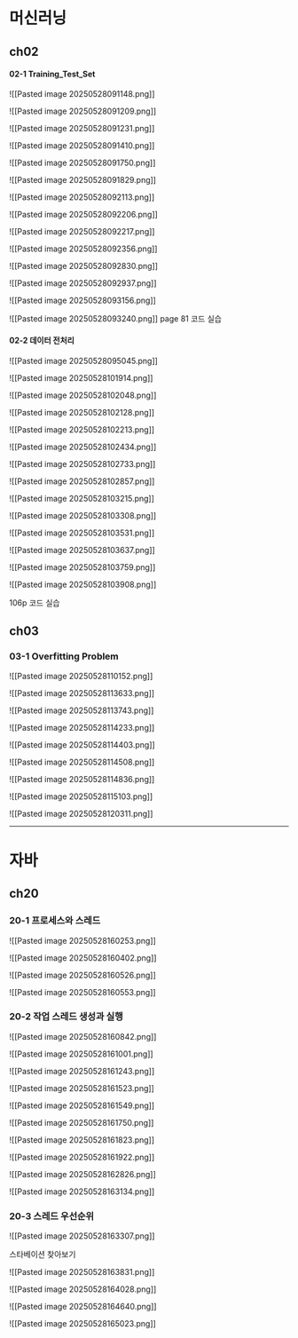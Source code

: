 


# 머신러닝

## ch02

#### 02-1 Training_Test_Set


![[Pasted image 20250528091148.png]]

![[Pasted image 20250528091209.png]]

![[Pasted image 20250528091231.png]]

![[Pasted image 20250528091410.png]]

![[Pasted image 20250528091750.png]]

![[Pasted image 20250528091829.png]]

![[Pasted image 20250528092113.png]]

![[Pasted image 20250528092206.png]]

![[Pasted image 20250528092217.png]]

![[Pasted image 20250528092356.png]]

![[Pasted image 20250528092830.png]]

![[Pasted image 20250528092937.png]]

![[Pasted image 20250528093156.png]]

![[Pasted image 20250528093240.png]]
page 81 코드 실습

#### 02-2 데이터 전처리


![[Pasted image 20250528095045.png]]

![[Pasted image 20250528101914.png]]

![[Pasted image 20250528102048.png]]

![[Pasted image 20250528102128.png]]

![[Pasted image 20250528102213.png]]

![[Pasted image 20250528102434.png]]

![[Pasted image 20250528102733.png]]

![[Pasted image 20250528102857.png]]

![[Pasted image 20250528103215.png]]

![[Pasted image 20250528103308.png]]

![[Pasted image 20250528103531.png]]

![[Pasted image 20250528103637.png]]

![[Pasted image 20250528103759.png]]

![[Pasted image 20250528103908.png]]

106p 코드 실습

## ch03

### 03-1 Overfitting Problem


![[Pasted image 20250528110152.png]]

![[Pasted image 20250528113633.png]]

![[Pasted image 20250528113743.png]]

![[Pasted image 20250528114233.png]]

![[Pasted image 20250528114403.png]]

![[Pasted image 20250528114508.png]]

![[Pasted image 20250528114836.png]]

![[Pasted image 20250528115103.png]]

![[Pasted image 20250528120311.png]]

 ------------------------------------


# 자바

## ch20

### 20-1 프로세스와 스레드 

![[Pasted image 20250528160253.png]]

![[Pasted image 20250528160402.png]]

![[Pasted image 20250528160526.png]]

![[Pasted image 20250528160553.png]]

### 20-2 작업 스레드 생성과 실행

![[Pasted image 20250528160842.png]]

![[Pasted image 20250528161001.png]]

![[Pasted image 20250528161243.png]]

![[Pasted image 20250528161523.png]]

![[Pasted image 20250528161549.png]]

![[Pasted image 20250528161750.png]]

![[Pasted image 20250528161823.png]]

![[Pasted image 20250528161922.png]]

![[Pasted image 20250528162826.png]]

![[Pasted image 20250528163134.png]]


### 20-3 스레드 우선순위



![[Pasted image 20250528163307.png]]

스타베이션 찾아보기

![[Pasted image 20250528163831.png]]

![[Pasted image 20250528164028.png]]

![[Pasted image 20250528164640.png]]

![[Pasted image 20250528165023.png]]

